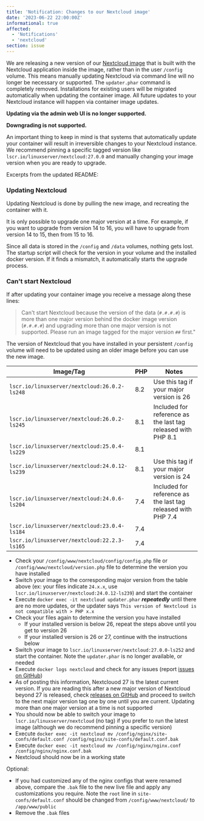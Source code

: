 ```yaml
---
title: 'Notification: Changes to our Nextcloud image'
date: '2023-06-22 22:00:00Z'
informational: true
affected:
  - 'Notifications'
  - 'nextcloud'
section: issue
---
```

We are releasing a new version of our [Nextcloud image](https://github.com/linuxserver/docker-nextcloud/) that is built with the Nextcloud application inside the image, rather than in the user `/config` volume. This means manually updating Nextcloud via command line will no longer be necessary or supported. The `updater.phar` command is completely removed. Installations for existing users will be migrated automatically when updating the container image. All future updates to your Nextcloud instance will happen via container image updates.

**Updating via the admin web UI is no longer supported.**

**Downgrading is not supported.**

An important thing to keep in mind is that systems that automatically update your container will result in irreversible changes to your Nextcloud instance. We recommend pinning a specific tagged version like `lscr.io/linuxserver/nextcloud:27.0.0` and manually changing your image version when you are ready to upgrade.

Excerpts from the updated README:

### Updating Nextcloud

Updating Nextcloud is done by pulling the new image, and recreating the container with it.

It is only possible to upgrade one major version at a time. For example, if you want to upgrade from version 14 to 16, you will have to upgrade from version 14 to 15, then from 15 to 16.

Since all data is stored in the `/config` and `/data` volumes, nothing gets lost. The startup script will check for the version in your volume and the installed docker version. If it finds a mismatch, it automatically starts the upgrade process.

### Can't start Nextcloud

If after updating your container image you receive a message along these lines:

> Can't start Nextcloud because the version of the data (`#.#.#.#`) is more than one major version behind the docker image version (`#.#.#.#`) and upgrading more than one major version is not supported. Please run an image tagged for the major version `##` first."

The version of Nextcloud that you have installed in your persistent `/config` volume will need to be updated using an older image before you can use the new image.

| Image/Tag | PHP | Notes |
| - | - | - |
| `lscr.io/linuxserver/nextcloud:26.0.2-ls248` | 8.2 | Use this tag if your major version is 26 |
| `lscr.io/linuxserver/nextcloud:26.0.2-ls245` | 8.1 | Included for reference as the last tag released with PHP 8.1 |
| `lscr.io/linuxserver/nextcloud:25.0.4-ls229` | 8.1 | |
| `lscr.io/linuxserver/nextcloud:24.0.12-ls239` | 8.1 | Use this tag if your major version is 24 |
| `lscr.io/linuxserver/nextcloud:24.0.6-ls204` | 7.4 | Included for reference as the last tag released with PHP 7.4 |
| `lscr.io/linuxserver/nextcloud:23.0.4-ls184` | 7.4 | |
| `lscr.io/linuxserver/nextcloud:22.2.3-ls165` | 7.4 | |

- Check your `/config/www/nextcloud/config/config.php` file or `/config/www/nextcloud/version.php` file to determine the version you have installed
- Switch your image to the corresponding major version from the table above (ex: your files indicate `24.x.x`, use `lscr.io/linuxserver/nextcloud:24.0.12-ls239`) and start the container
- Execute `docker exec -it nextcloud updater.phar` ***repeatedly*** until there are no more updates, or the updater says `This version of Nextcloud is not compatible with > PHP x.x`
- Check your files again to determine the version you have installed
  - If your installed version is below 26, repeat the steps above until you get to version 26
  - If your installed version is 26 or 27, continue with the instructions below
- Switch your image to `lscr.io/linuxserver/nextcloud:27.0.0-ls252` and start the container. Note the `updater.phar` is no longer available, or needed
- Execute `docker logs nextcloud` and check for any issues (report [issues on GitHub](https://github.com/linuxserver/docker-nextcloud/issues))
- As of posting this information, Nextclouod 27 is the latest current version. If you are reading this after a new major version of Nextcloud beyond 27 is released, check [releases on GitHub](https://github.com/linuxserver/docker-nextcloud/releases) and proceed to switch to the next major version tag one by one until you are current. Updating more than one major version at a time is not supported
- You should now be able to switch your image to `lscr.io/linuxserver/nextcloud` (no tag) if you prefer to run the latest image (although we do recommend pinning a specific version)
- Execute `docker exec -it nextcloud mv /config/nginx/site-confs/default.conf /config/nginx/site-confs/default.conf.bak`
- Execute `docker exec -it nextcloud mv /config/nginx/nginx.conf /config/nginx/nginx.conf.bak`
- Nextcloud should now be in a working state

Optional:

- If you had customized any of the nginx configs that were renamed above, compare the `.bak` file to the new live file and apply any customizations you require. Note the `root` line in `site-confs/default.conf` should be changed from `/config/www/nextcloud/` to `/app/www/public`
- Remove the `.bak` files
